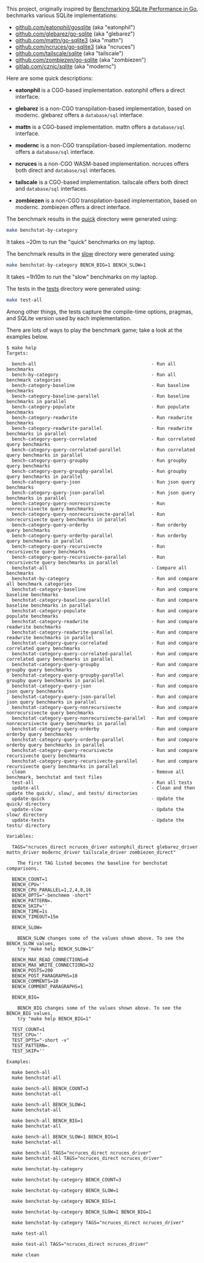 This project, originally inspired by [Benchmarking SQLite Performance in Go](https://www.golang.dk/articles/benchmarking-sqlite-performance-in-go), bechmarks various SQLite implementations:

* [github.com/eatonphil/gosqlite](https://github.com/eatonphil/gosqlite) (aka "eatonphil")
* [github.com/glebarez/go-sqlite](https://github.com/glebarez/go-sqlite) (aka "glebarez")
* [github.com/mattn/go-sqlite3](https://github.com/mattn/go-sqlite3) (aka "mattn")
* [github.com/ncruces/go-sqlite3](https://github.com/ncruces/go-sqlite3) (aka "ncruces")
* [github.com/tailscale/sqlite](https://github.com/tailscale/sqlite) (aka "tailscale")
*	[github.com/zombiezen/go-sqlite](https://github.com/zombiezen/go-sqlite) (aka "zombiezen")
*	[gitlab.com/cznic/sqlite](https://gitlab.com/cznic/sqlite) (aka "modernc")

Here are some quick descriptions:

* **eatonphil** is a CGO-based implementation. eatonphil offers a direct interface.

* **glebarez** is a non-CGO transpilation-based implementation, based on modernc. glebarez offers a `database/sql` interface.

* **mattn** is a CGO-based implementation. mattn offers a `database/sql` interface.

* **modernc** is a non-CGO transpilation-based implementation. modernc offers a `database/sql` interface.

* **ncruces** is a non-CGO WASM-based implementation. ncruces offers both direct and `database/sql` interfaces.

* **tailscale** is a CGO-based implementation. tailscale offers both direct and `database/sql` interfaces.

* **zombiezen** is a non-CGO transpilation-based implementation, based on modernc. zombiezen offers a direct interface.

The benchmark results in the [quick](./quick/) directory were generated using:

```sh
make benchstat-by-category
```

It takes ~20m to run the "quick" benchmarks on my laptop.

The benchmark results in the [slow](./slow/) directory were generated using:

```sh
make benchstat-by-category BENCH_BIG=1 BENCH_SLOW=1
```

It takes ~1h10m  to run the "slow" benchmarks on my laptop.

The tests in the [tests](./tests/) directory were generated using:

```sh
make test-all
```

Among other things, the tests capture the compile-time options, pragmas, and SQLite version used by each implementation.

There are lots of ways to play the benchmark game; take a look at the examples below.

```
$ make help
Targets:

  bench-all                                          - Run all benchmarks
  bench-by-category                                  - Run all benchmark categories
  bench-category-baseline                            - Run baseline benchmarks
  bench-category-baseline-parallel                   - Run baseline benchmarks in parallel
  bench-category-populate                            - Run populate benchmarks
  bench-category-readwrite                           - Run readwrite benchmarks
  bench-category-readwrite-parallel                  - Run readwrite benchmarks in parallel
  bench-category-query-correlated                    - Run correlated query benchmarks
  bench-category-query-correlated-parallel           - Run correlated query benchmarks in parallel
  bench-category-query-groupby                       - Run groupby query benchmarks
  bench-category-query-groupby-parallel              - Run groupby query benchmarks in parallel
  bench-category-query-json                          - Run json query benchmarks
  bench-category-query-json-parallel                 - Run json query benchmarks in parallel
  bench-category-query-nonrecursivecte               - Run nonrecursivecte query benchmarks
  bench-category-query-nonrecursivecte-parallel      - Run nonrecursivecte query benchmarks in parallel
  bench-category-query-orderby                       - Run orderby query benchmarks
  bench-category-query-orderby-parallel              - Run orderby query benchmarks in parallel
  bench-category-query-recursivecte                  - Run recursivecte query benchmarks
  bench-category-query-recursivecte-parallel         - Run recursivecte query benchmarks in parallel
  benchstat-all                                      - Compare all benchmarks
  benchstat-by-category                              - Run and compare all benchmark categories
  benchstat-category-baseline                        - Run and compare baseline benchmarks
  benchstat-category-baseline-parallel               - Run and compare baseline benchmarks in parallel
  benchstat-category-populate                        - Run and compare populate benchmarks
  benchstat-category-readwrite                       - Run and compare readwrite benchmarks
  benchstat-category-readwrite-parallel              - Run and compare readwrite benchmarks in parallel
  benchstat-category-query-correlated                - Run and compare correlated query benchmarks
  benchstat-category-query-correlated-parallel       - Run and compare correlated query benchmarks in parallel
  benchstat-category-query-groupby                   - Run and compare groupby query benchmarks
  benchstat-category-query-groupby-parallel          - Run and compare groupby query benchmarks in parallel
  benchstat-category-query-json                      - Run and compare json query benchmarks
  benchstat-category-query-json-parallel             - Run and compare json query benchmarks in parallel
  benchstat-category-query-nonrecursivecte           - Run and compare nonrecursivecte query benchmarks
  benchstat-category-query-nonrecursivecte-parallel  - Run and compare nonrecursivecte query benchmarks in parallel
  benchstat-category-query-orderby                   - Run and compare orderby query benchmarks
  benchstat-category-query-orderby-parallel          - Run and compare orderby query benchmarks in parallel
  benchstat-category-query-recursivecte              - Run and compare recursivecte query benchmarks
  benchstat-category-query-recursivecte-parallel     - Run and compare recursivecte query benchmarks in parallel
  clean                                              - Remove all benchmark, benchstat and test files
  test-all                                           - Run all tests
  update-all                                         - Clean and then update the quick/, slow/, and tests/ directories
  update-quick                                       - Update the quick/ directory
  update-slow                                        - Update the slow/ directory
  update-tests                                       - Update the tests/ directory

Variables:

  TAGS="ncruces_direct ncruces_driver eatonphil_direct glebarez_driver mattn_driver modernc_driver tailscale_driver zombiezen_direct"

    The first TAG listed becomes the baseline for benchstat comparisons.

  BENCH_COUNT=1
  BENCH_CPU=''
  BENCH_CPU_PARALLEL=1,2,4,8,16
  BENCH_OPTS="-benchmem -short"
  BENCH_PATTERN=.
  BENCH_SKIP=''
  BENCH_TIME=1s
  BENCH_TIMEOUT=15m

  BENCH_SLOW=

    BENCH_SLOW changes some of the values shown above. To see the BENCH_SLOW values,
    try "make help BENCH_SLOW=1"

  BENCH_MAX_READ_CONNECTIONS=0
  BENCH_MAX_WRITE_CONNECTIONS=32
  BENCH_POSTS=200
  BENCH_POST_PARAGRAPHS=10
  BENCH_COMMENTS=10
  BENCH_COMMENT_PARAGRAPHS=1

  BENCH_BIG=

    BENCH_BIG changes some of the values shown above. To see the BENCH_BIG values,
    try "make help BENCH_BIG=1"

  TEST_COUNT=1
  TEST_CPU=''
  TEST_OPTS="-short -v"
  TEST_PATTERN=.
  TEST_SKIP=''

Examples:

  make bench-all
  make benchstat-all

  make bench-all BENCH_COUNT=3
  make benchstat-all

  make bench-all BENCH_SLOW=1
  make benchstat-all

  make bench-all BENCH_BIG=1
  make benchstat-all

  make bench-all BENCH_SLOW=1 BENCH_BIG=1
  make benchstat-all

  make bench-all TAGS="ncruces_direct ncruces_driver"
  make benchstat-all TAGS="ncruces_direct ncruces_driver"

  make benchstat-by-category

  make benchstat-by-category BENCH_COUNT=3

  make benchstat-by-category BENCH_SLOW=1

  make benchstat-by-category BENCH_BIG=1

  make benchstat-by-category BENCH_SLOW=1 BENCH_BIG=1

  make benchstat-by-category TAGS="ncruces_direct ncruces_driver"

  make test-all

  make test-all TAGS="ncruces_direct ncruces_driver"

  make clean
```
